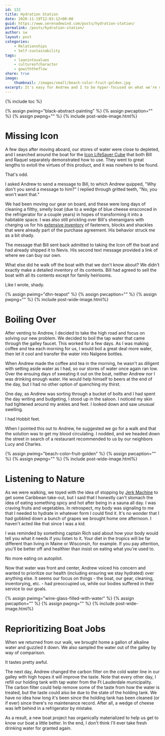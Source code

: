 ```yaml
---
id: 132
title: Hydration Station
date: 2020-11-19T12:03:12+00:00
guid: https://www.serenadewind.com/posts/hydration-station/
permalink: /posts/hydration-station/
author: sw
layout: post
categories:
    - Relationships
    - Self-sustainability
tags:
    - leanintovalues
    - cultureofcharacter
    - gowiththeflow
share: true
image:
    thumbnail: /images/small/beach-color-fruit-golden.jpg 
excerpt: It's easy for Andrew and I to be hyper-focused on what we're doing and neglect some of the basics, like making sure we drink enough water each day. So, when my feet suddenly ballooned into Hobbit feet, we decided to make hydration a priority.
---
```

{% include toc %}

{% assign pwimg="black-abstract-painting" %}
{% assign pwcaption="" %}
{% assign pwpng="" %}
{% include post-wide-image.html%}

# Missing Icon

A few days after moving aboard, our stores of water were close to depleted, and I searched around the boat for the [Icon LifeSaver Cube](https://iconlifesaver.com/products/cube/?v=7516fd43adaa) that both Bill and Raquel separately demonstrated how to use. They went to great lengths to extoll the virtues of this product, and it was nowhere to be found. 

That's odd.

I asked Andrew to send a message to Bill, to which Andrew quipped, "Why don't you send a message to him?" I replied through gritted teeth, "No, you won't want that."

We had been moving our gear on board, and these were long days of cleaning a filthy, smelly boat (due to a wedge of blue cheese ensconced in the refrigerator for a couple years) in hopes of transforming it into a habitable space. I was also still prickling over Bill's shenanigans with charging us for his [extensive inventory](/posts/survey-sea-trial-part-5/) of fasteners, blocks and shackles that were already part of the purchase agreement. His behavior struck me as a bit shady.

The message that Bill sent back admitted to taking the Icon off the boat and had already shipped it to Nevis. His second text message provided a link of where we can buy our own. 

What else did he walk off the boat with that we don't know about? We didn't exactly make a detailed inventory of its contents. Bill had agreed to sell the boat with all its contents except for family heirlooms. 

Like I wrote, shady.

{% assign pwimg="dhn-teapot" %}
{% assign pwcaption="" %}
{% assign pwpng="" %}
{% include post-wide-image.html%}

# Boiling Over

After venting to Andrew, I decided to take the high road and focus on solving our new problem. We decided to boil the tap water that came through the galley faucet. This worked for a few days. As I was making coffee and tea each morning for us, I would boil a great deal more water, then let it cool and transfer the water into Nalgene bottles. 

When Andrew made the coffee and tea in the morning, he wasn't as diligent with setting aside water as I had, so our stores of water once again ran low. Over the ensuing days of sweating it out on the boat, neither Andrew nor I was drinking enough water. He would help himself to beers at the end of the day, but I had no other option of quenching my thirst. 

One day, as Andrew was sorting through a bucket of bolts and I had spent the day writing and budgeting, I stood up in the saloon. I noticed my skin had tightened around my ankles and feet. I looked down and saw unusual swelling.

I had Hobbit feet.

When I pointed this out to Andrew, he suggested we go for a walk and that the solution was to get my blood circulating. I nodded, and we headed down the street in search of a restaurant recommended to us by our neighbors Lucy and Charles.

{% assign pwimg="beach-color-fruit-golden" %}
{% assign pwcaption="" %}
{% assign pwpng="" %}
{% include post-wide-image.html%}

# Listening to Nature 

As we were walking, we toyed with the idea of stopping by [Jerk Machine](http://jerkmachine.com/) to get some Caribbean take-out, but I said that I honestly can't stomach the idea of eating something spicy and hot after being in a sauna all day. I was craving fruits and vegetables. In retrospect, my body was signaling to me that I needed to hydrate in whatever form I could find it. It's no wonder that I had gobbled down a bunch of grapes we brought home one afternoon. I haven't acted like that since I was a kid.

I was reminded by something captain Rich said about how your body would tell you what it needs if you listen to it. Your diet in the tropics will be far different than living in Maine or Wisconsin, for example. If you pay attention, you'll be better off and healthier than insist on eating what you're used to.

No more eating on autopilot.

Now that water was front and center, Andrew voiced his concern and wanted to prioritize our health (including ensuring we stay hydrated) over anything else. It seems our focus on things - the boat, our gear, cleaning, inventorying, etc. - had preoccupied us, while our bodies suffered in their service to our goals. 

{% assign pwimg="wine-glass-filled-with-water" %}
{% assign pwcaption="" %}
{% assign pwpng="" %}
{% include post-wide-image.html%}

# Reprioritizing Boat Jobs

When we returned from our walk, we brought home a gallon of alkaline water and guzzled it down. We also sampled the water out of the galley by way of comparison.

It tastes pretty awful. 

The next day, Andrew changed the carbon filter on the cold water line in our galley with high hopes it will improve the taste. Note that every other day, I refill our holding tank with tap water from the Ft Lauderdale municipality. The carbon filter could help remove some of the taste from how the water is treated, but the taste could also be due to the state of the holding tank. We have no idea how long it's been since the holding tank has been cleaned (or if ever) since there's no maintenance record. After all, a wedge of cheese was left behind in a refrigerator by mistake. 

As a result, a new boat project has organically materialized to help us get to know our boat a little better. In the end, I don't think I'll ever take fresh drinking water for granted again.
